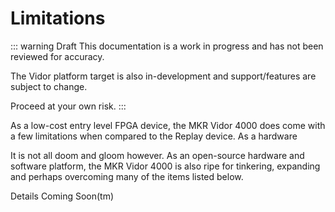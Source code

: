 # Limitations

::: warning Draft
This documentation is a work in progress and has not been reviewed for accuracy.

The Vidor platform target is also in-development and support/features are
subject to change.

Proceed at your own risk.
:::

As a low-cost entry level FPGA device, the MKR Vidor 4000 does come with
a few limitations when compared to the Replay device. As a hardware

It is not all doom and gloom however. As an open-source hardware and software
platform, the MKR Vidor 4000 is also ripe for tinkering, expanding and
perhaps overcoming many of the items listed below.

Details Coming Soon(tm)

<!-- TODO: Fill in the limitations section, maybe rename to indicate as
     future projects for community -->